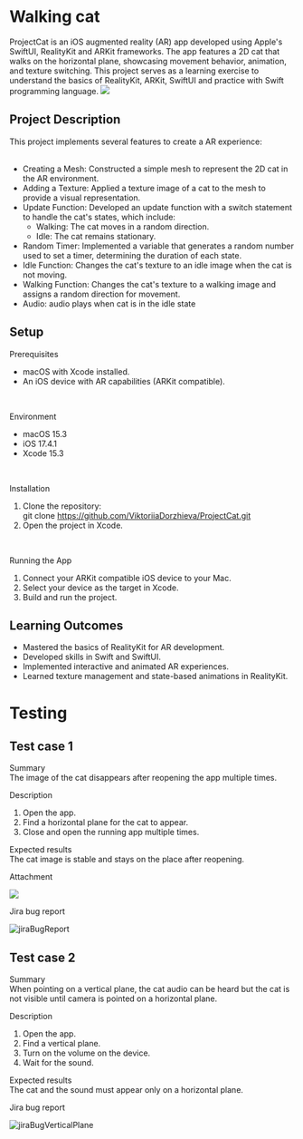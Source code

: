 # Walking cat
ProjectCat is an iOS augmented reality (AR) app developed using Apple's SwiftUI, RealityKit and ARKit frameworks. The app features a 2D cat that walks on the horizontal plane, showcasing movement behavior, animation, and texture switching. This project serves as a learning exercise to understand the basics of RealityKit, ARKit, SwiftUI and practice with Swift programming language.
![](cat.gif)
## Project Description

This project implements several features to create a  AR experience:<br/>
<br/>
- Creating a Mesh: Constructed a simple mesh to represent the 2D cat in the AR environment.<br/>
- Adding a Texture: Applied a texture image of a cat to the mesh to provide a visual representation.<br/>
- Update Function: Developed an update function with a switch statement to handle the cat's states, which include:<br/>
  - Walking: The cat moves in a random direction.<br/>
  - Idle: The cat remains stationary.<br/>
- Random Timer: Implemented a variable that generates a random number used to set a timer, determining the duration of each state.<br/>
- Idle Function: Changes the cat's texture to an idle image when the cat is not moving.<br/>
- Walking Function: Changes the cat's texture to a walking image and assigns a random direction for movement.<br/>
- Audio: audio plays when cat is in the idle state


## Setup 

Prerequisites <br/>
- macOS with Xcode installed.<br/>
- An iOS device with AR capabilities (ARKit compatible).<br/>
<br/>

Environment <br/>
- macOS 15.3<br/>
- iOS 17.4.1<br/> 
- Xcode 15.3<br/> 
<br/>

Installation<br/>
1. Clone the repository:<br/>
git clone https://github.com/ViktoriiaDorzhieva/ProjectCat.git<br/>
2. Open the project in Xcode.<br/>
<br/> 

Running the App<br/>
1. Connect your ARKit compatible iOS device to your Mac.<br/> 
2. Select your device as the target in Xcode.<br/> 
3. Build and run the project.<br/> 

## Learning Outcomes

- Mastered the basics of RealityKit for AR development.<br/> 
- Developed skills in Swift and SwiftUI.<br/> 
- Implemented interactive and animated AR experiences.<br/> 
- Learned texture management and state-based animations in RealityKit.<br/>

# Testing

## Test case 1

Summary<br/>
The image of the cat disappears after reopening the app multiple times.<br/>

Description<br/>
1. Open the app.<br/>
2. Find a horizontal plane for the cat to appear.<br/>
3. Close and open the running app multiple times. <br/>

Expected results<br/>
The cat image is stable and stays on the place after reopening.<br/>

Attachment<br/>

![](walkingCatBug.gif)<br/>

Jira bug report<br/>

![jiraBugReport](https://github.com/user-attachments/assets/e23bafed-eac7-4957-9fca-ad0e6cea021a)<br/>

## Test case 2

Summary<br/>
When pointing on a vertical plane, the cat audio can be heard but the cat is not visible until camera is pointed on a horizontal plane. <br/>

Description<br/>
1. Open the app.<br/>
2. Find a vertical plane.<br/>
3. Turn on the volume on the device.<br/>
4. Wait for the sound.<br/>

Expected results<br/>
The cat and the sound must appear only on a horizontal plane.<br/>

Jira bug report<br/>

![jiraBugVerticalPlane](https://github.com/user-attachments/assets/7e425b37-f0e9-4caf-8e02-d7292a37fa56)<br/>







